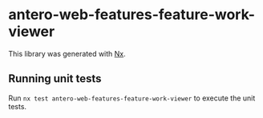 # antero-web-features-feature-work-viewer

This library was generated with [Nx](https://nx.dev).

## Running unit tests

Run `nx test antero-web-features-feature-work-viewer` to execute the unit tests.

